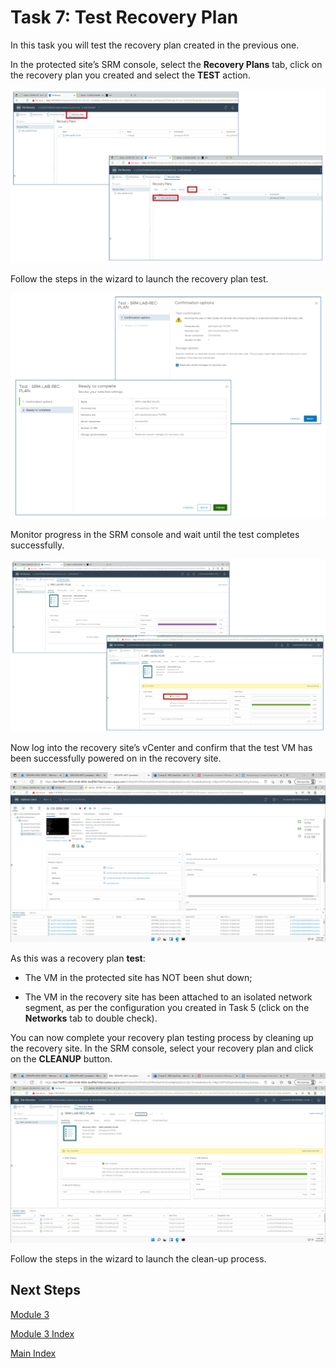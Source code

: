 # Task 7: Test Recovery Plan

In this task you will test the recovery plan created in the previous one.

In the protected site’s SRM console, select the **Recovery Plans** tab, click on
the recovery plan you created and select the **TEST** action.

![](media/a054d39d7062275307af98d7baf77143.png)

Follow the steps in the wizard to launch the recovery plan test.

![](media/98c7cb7e3203d03971963ce584afc5fa.png)

Monitor progress in the SRM console and wait until the test completes
successfully.

![](media/c5d6a0bc5e94f1a8c20fe600112b5b4e.png)

Now log into the recovery site’s vCenter and confirm that the test VM has been
successfully powered on in the recovery site.

![](media/2c0dcb7c63919e37dc6f7a67dffef9cb.png)

As this was a recovery plan **test**:

-   The VM in the protected site has NOT been shut down;

-   The VM in the recovery site has been attached to an isolated network
    segment, as per the configuration you created in Task 5 (click on the
    **Networks** tab to double check).

You can now complete your recovery plan testing process by cleaning up the
recovery site. In the SRM console, select your recovery plan and click on the
**CLEANUP** button.

![](media/150c8d916f2ac294768954a472f24c7f.png)

Follow the steps in the wizard to launch the clean-up process.

## Next Steps

[Module 3](module-3-task-8.md)

[Module 3 Index](module-3-index.md)

[Main Index](index.md)